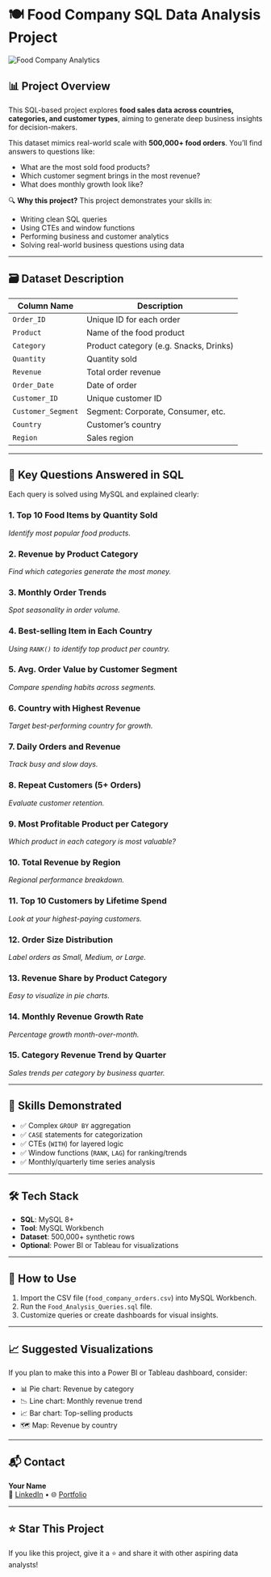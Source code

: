 # 🍽️ Food Company SQL Data Analysis Project

![Food Company Analytics](https://images.unsplash.com/photo-1551218808-94e220e084d2?auto=format&fit=crop&w=1200&q=80)

## 📊 Project Overview

This SQL-based project explores **food sales data across countries, categories, and customer types**, aiming to generate deep business insights for decision-makers.

This dataset mimics real-world scale with **500,000+ food orders**. You’ll find answers to questions like:
- What are the most sold food products?
- Which customer segment brings in the most revenue?
- What does monthly growth look like?

🔍 **Why this project?**
This project demonstrates your skills in:
- Writing clean SQL queries
- Using CTEs and window functions
- Performing business and customer analytics
- Solving real-world business questions using data

---

## 🗃️ Dataset Description

| Column Name        | Description                                |
|--------------------|--------------------------------------------|
| `Order_ID`         | Unique ID for each order                   |
| `Product`          | Name of the food product                   |
| `Category`         | Product category (e.g. Snacks, Drinks)     |
| `Quantity`         | Quantity sold                              |
| `Revenue`          | Total order revenue                        |
| `Order_Date`       | Date of order                              |
| `Customer_ID`      | Unique customer ID                         |
| `Customer_Segment` | Segment: Corporate, Consumer, etc.         |
| `Country`          | Customer’s country                         |
| `Region`           | Sales region                               |

---

## 📌 Key Questions Answered in SQL

Each query is solved using MySQL and explained clearly:

### 1. Top 10 Food Items by Quantity Sold  
_Identify most popular food products._

### 2. Revenue by Product Category  
_Find which categories generate the most money._

### 3. Monthly Order Trends  
_Spot seasonality in order volume._

### 4. Best-selling Item in Each Country  
_Using `RANK()` to identify top product per country._

### 5. Avg. Order Value by Customer Segment  
_Compare spending habits across segments._

### 6. Country with Highest Revenue  
_Target best-performing country for growth._

### 7. Daily Orders and Revenue  
_Track busy and slow days._

### 8. Repeat Customers (5+ Orders)  
_Evaluate customer retention._

### 9. Most Profitable Product per Category  
_Which product in each category is most valuable?_

### 10. Total Revenue by Region  
_Regional performance breakdown._

### 11. Top 10 Customers by Lifetime Spend  
_Look at your highest-paying customers._

### 12. Order Size Distribution  
_Label orders as Small, Medium, or Large._

### 13. Revenue Share by Product Category  
_Easy to visualize in pie charts._

### 14. Monthly Revenue Growth Rate  
_Percentage growth month-over-month._

### 15. Category Revenue Trend by Quarter  
_Sales trends per category by business quarter._

---

## 🧠 Skills Demonstrated

- ✅ Complex `GROUP BY` aggregation
- ✅ `CASE` statements for categorization
- ✅ CTEs (`WITH`) for layered logic
- ✅ Window functions (`RANK`, `LAG`) for ranking/trends
- ✅ Monthly/quarterly time series analysis

---

## 🛠️ Tech Stack

- **SQL**: MySQL 8+
- **Tool**: MySQL Workbench
- **Dataset**: 500,000+ synthetic rows
- **Optional**: Power BI or Tableau for visualizations

---

## 📎 How to Use

1. Import the CSV file (`food_company_orders.csv`) into MySQL Workbench.
2. Run the `Food_Analysis_Queries.sql` file.
3. Customize queries or create dashboards for visual insights.

---

## 📈 Suggested Visualizations

If you plan to make this into a Power BI or Tableau dashboard, consider:
- 📊 Pie chart: Revenue by category
- 📉 Line chart: Monthly revenue trend
- 📈 Bar chart: Top-selling products
- 🗺️ Map: Revenue by country

---

## 📬 Contact

**Your Name**  
🔗 [LinkedIn](https://linkedin.com/in/your-profile) • 🌐 [Portfolio](https://your-portfolio.com)

---

## ⭐ Star This Project

If you like this project, give it a ⭐ and share it with other aspiring data analysts!

